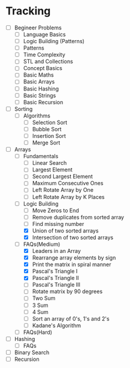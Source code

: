 # Tracking

- [ ] Begineer Problems
  - [ ] Language Basics
  - [ ] Logic Building (Patterns)
  - [ ] Patterns
  - [ ] Time Complexity
  - [ ] STL and Collections
  - [ ] Concept Basics
  - [ ] Basic Maths
  - [ ] Basic Arrays
  - [ ] Basic Hashing
  - [ ] Basic Strings
  - [ ] Basic Recursion
- [ ] Sorting
  - [ ] Algorithms
    - [ ] Selection Sort
    - [ ] Bubble Sort
    - [ ] Insertion Sort
    - [ ] Merge Sort
- [ ] Arrays
  - [ ] Fundamentals
    - [ ] Linear Search
    - [ ] Largest Element
    - [ ] Second Largest Element
    - [ ] Maximum Consecutive Ones
    - [ ] Left Rotate Array by One
    - [ ] Left Rotate Array by K Places
  - [ ] Logic Building
    - [ ] Move Zeros to End
    - [ ] Remove duplicates from sorted array
    - [ ] Find missing number
    - [x] Union of two sorted arrays
    - [x] Intersection of two sorted arrays
  - [ ] FAQs(Medium)
    - [x] Leaders in an Array
    - [x] Rearrange array elements by sign
    - [x] Print the matrix in spiral manner
    - [x] Pascal's Triangle I
    - [x] Pascal's Triangle II
    - [ ] Pascal's Triangle III
    - [ ] Rotate matrix by 90 degrees
    - [ ] Two Sum
    - [ ] 3 Sum
    - [ ] 4 Sum
    - [ ] Sort an array of 0's, 1's and 2's
    - [ ] Kadane's Algorithm
  - [ ] FAQs(Hard)
- [ ] Hashing
  - [ ] FAQs
- [ ] Binary Search
- [ ] Recursion
